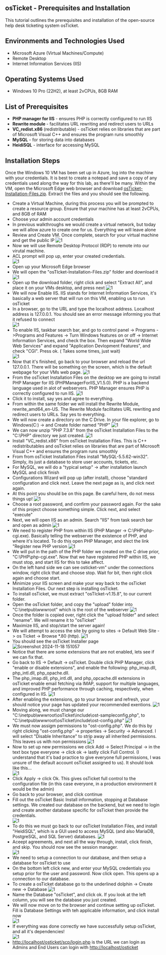 
## osTicket - Prerequisites and Installation
This tutorial outlines the prerequisites and installation of the open-source help desk ticketing system osTicket.<br />

## Environments and Technologies Used

- Microsoft Azure (Virtual Machines/Compute)
- Remote Desktop
- Internet Information Services (IIS)

## Operating Systems Used 

- Windows 10 Pro </b> (22H2), at least 2vCPUs, 8GB RAM

## List of Prerequisites

- <b>PHP manager for IIS</b> - ensures PHP is correctly configured to run IIS
- <b>Rewrite module </b> - facilitates URL rewriting and redirect users to URLs
- <b>VC_redist.x86</b> (redistributable) - osTicket relies on libraries that are part of Microsoft Visual C++ and ensures the program runs smoothly
- <b>MySQL</b> - for storing data into databases
- <b>HeidiSQL</b> - interface for accessing MySQL 


## Installation Steps  
<p>
Once the Windows 10 VM has been set up in Azure, log into the machine with your credentials. It is best to create a notepad and save a copy of any credentials used along the way for this lab, as there'll be many.
Within the VM, open the Microsoft Edge web browser and download <a href= https://drive.google.com/uc?export=download&id=1b3RBkXTLNGXbibeMuAynkfzdBC1NnqaD>osTicket-Installation-Files.zip</a>. Extract the files and you should see the following.
</p>


- Create a Virtual Machine, during this process you will be prompted to create a resource group. Ensure that your machine has at least 2vCPUs, and 8GB of RAM
- Choose your admin account credentials
- In previous walkthroughs we would create a virtual network, but today we will allow azure to create one for us. Everything we will leave alone
- Review and Create VM. Once complete, search for your virtual machine and get the public IP
  ![1](https://github.com/user-attachments/assets/a56a18fa-98e7-4191-af2a-09ee57c1883d)
- Now we will use Remote Desktop Protocol (RDP) to remote into our virutal machine.
- ACL prompt will pop up, enter your created credentials.  
  ![1](https://github.com/user-attachments/assets/76f2323d-8080-41c7-85b7-2df9ce3e36ce)
- Open up your Microsoft Edge browser 
- We will open the "osTIcket-Installation-Files.zip" folder and download it  
  ![1](https://github.com/user-attachments/assets/0d761a62-cca1-4370-b9fc-78ec6cb898ed)
- Open up the download folder, right click and select "Extract All", and place it on your VMs desktop, and press next
  ![1](https://github.com/user-attachments/assets/255f2355-8758-46a8-aa4f-00b7c0794b4d)  
- We will now Enable IIS. IIS stands for Internet Information Services, it's basically a web server that will run on this VM, enabling us to run osTicket
- In a browser, go to the URL and type the localhost address. Localhost address is 127.0.0.1. You should see an error message informing you that it refused to connect  
  ![1](https://github.com/user-attachments/assets/476e63af-a9f7-4a54-8301-ea9c10b14b14)  
- To enable IIS, taskbar search bar, and go to control panel -> Programs ->Programs and Features -> Turn Windows features on or off -> Internet Information Services, and check the box. Then expand "World Wide Web Services" and expand "Application Devlopment Features", and check "CGI". Press ok. ( Takes some times, just wait)  
  ![1](https://github.com/user-attachments/assets/c2964312-470d-43e0-9806-3092b1bb0ad3)  
- Now that it's finished, go back to your browser and reload the url 127.0.0.1. There will be something on the screen, which is the default webpage for your VMs web page.
  ![1](https://github.com/user-attachments/assets/211e9515-f929-471c-83d6-384d86cdac0d)
- From the osTicket Installation Files on the desktop we are going to install PHP Manager for IIS (PHPManagerForIIS_V1.5.0). PHP is a backend language used in alot of webservers. PHP Manager ensures PHP is correctly configured to run IIS.
  ![1](https://github.com/user-attachments/assets/ba042dd5-9288-4903-a306-92440401075d)
- Click it to install, say yes and agree to everything.
- From within the same folder we will install the Rewrite Module, rewrite_amd64_en-US. The Rewrite Module facilitates URL rewriting and redirect users to URLs. Say yes to everything.
- We will now create a directory on the C Drive. In your file explorer, go to Windows(C:) -> and Create folder named "PHP"
  ![1](https://github.com/user-attachments/assets/929082b7-8007-4960-b583-9a07eb55c3d9)
- We can now unzip "PHP 7.3.8" from the osTicket Installation Files to the "C:\\PHP" directory we just created.
  ![1](https://github.com/user-attachments/assets/d2ac0329-e9e1-4b3b-b3ac-63deed2835c3)
- Install "VC_redist.x86" from osTicket Installation Files. This is C++ redistributables and osTicket relies on libraries that are part of Microsoft Visual C++ and ensures the program runs smoothly
- From from osTicket Installation Files install "MySQL-5.5.62-win32". Simply, its just a database to store user accounts, tickets, etc.
- For MySQL, we will do a "typical setup" -> after installation launch MySQL and click finish
- Configurations Wizard will pop up (after install), choose "standard configuration and click next. Leave the next page as is, and click next again.
- At this point you should be on this page. Be careful here, do not mess things up!
  ![1](https://github.com/user-attachments/assets/123eb807-9855-412f-97fe-4a44ce6c5505)
- Choose a root password, and confirm your password again. For the sake of this project choose something simple. Click next, and select "execute"
- Next, we will open IIS as an admin. Search "IIS" from task search bar and open as admin
  ![1](https://github.com/user-attachments/assets/2582380b-3a6e-499b-9f7a-3a92df20638c)
- We need to register PHP from within IIS (PHP Manger -> C:\PHP\php-cgi.exe). Basically telling the webserver the existence of PHP, and where it's located.  To do this open PHP Manager, and slect the link "Register new PHP version
  ![1](https://github.com/user-attachments/assets/f9f21817-8aa9-4621-ac78-8e6a40da2385)
- We will put in the path of the PHP folder we created on the C drive prior, "C:\PHP\php-cgi.exe". Now that we have registered PHP within IIS, we must stop, and start IIS for this to take affect.
- On the left hand side we can see osticket-vm" under the connections window, right click that and choose stop. Wait for bit, then right click again and choose start.
- Minimize your IIS screen and make your way back to the osTicket Installation Files. Our next step is installing osTicket.
- To install osTicket, we must extract "osTIcket-v1.15.8", to our current folder.
- Open the osTicket folder, and copy the "upload" folder into "C:\inetpub\wwwroot" which is the root of the webserver
  ![1](https://github.com/user-attachments/assets/0b4dc356-e648-4ba8-bc9b-ef34260296f5)
- Once the folder is copied over, right click the "upload folder" and select "rename". We will rename it to "osTicket"
- Maximize IIS, and stop/start the server again!
- We will attempt to access the site by going to sites -> Default Web Site -> os Ticket -> Browse *.80 (http).
  ![1](https://github.com/user-attachments/assets/9b2d5694-8447-4b5a-b9f1-8bfa3fc94917)
- You should see the osTicket Installer page
  ![Screenshot 2024-11-18 151057](https://github.com/user-attachments/assets/a5699d31-0e3d-43c4-8c26-5ea5b464f1c8)
- Notice that there are some extensions that are not enabled, lets see if we can fix that.
- Go back to IIS -> Default -> osTicket. Double click PHP Manager, click "enable or disable extensions", and enable the following: php_imap.dll, php_intl.dll, php_opache.dll.
- The php_imap.dll, php_intl.dll, and php_opcache.dll extensions in osTicket enable email fetching via IMAP, support for multiple languages, and improved PHP performance through caching, respectively, when configured in IIS.
  ![1](https://github.com/user-attachments/assets/11e5cb05-68b1-4f69-a23f-df58ee442f28)  
- After enabling the extensions, go to your brwoser and refresh, your should notice your page has updated your recommended exentions.
  ![1](https://github.com/user-attachments/assets/ddaf8466-7085-49c5-a3db-bd578dbea2e3)
- Moving along, we must change our "C:\inetpub\wwwroot\osTicket\include\ost-sampleconfig.php", to "C:\inetpub\wwwroot\osTicket\include\ost-config.php"
  ![1](https://github.com/user-attachments/assets/57f72686-18b3-4795-8b68-9f1866f22c97)
- We must now assigm permissions to "ost-config.php". We do this by right clicking "ost-config.php" -> properties -> Security -> Advanced. I will select "Disable Inheritance" to strip away all inherited permissions. This leaves us with non permissions
  ![1](https://github.com/user-attachments/assets/047bbf40-5f6d-45d3-a8c7-528eb15a8570)
- Now to set up new permissions we click Add -> Select Principal -> in the text box type everyone -> click ok -> lastly click Full Control. (I understand that it's bad practice to give everyone full permissions, I was unsure of the default account osTicket assigned to us). It should look like this...  
  ![1](https://github.com/user-attachments/assets/5ef1030f-5434-43c6-b62a-7201e0b601f1)
- Click Apply -> click Ok. This gives osTicket full control to the configuration file (in this case everyone, in a production environment it would be the admin)
- Go back to your browser, and click continue
- Fill out the osTicket Basic Install information, stopping at Database settings. We created our database on the backend, but we need to login and create another database specific for osTicket then provide the credentials.  
   ![1](https://github.com/user-attachments/assets/c1ca6d79-6656-4065-a656-42493b328b53)
- To do this we must go back to our osTicket Installation Files, and install "HeidiSQL", which is a GUI used to access MySQL (and also MariaDB, PostgreSQL, and SQL Server) databases.
  ![1](https://github.com/user-attachments/assets/60219c90-2f66-48fe-b752-0ddecbfdcabb)
- Aceept agreements, and next all the way through, install, click finish, and skip. You should now see the session manager.  
  ![1](https://github.com/user-attachments/assets/1a5f2af2-6faa-436a-8349-5f35023c66e7)
- We need to setup a connection to our database, and then setup a database for osTicket to use
- On the bottom left click new, and enter your MySQL credentials you setup prior for the user and password. Now click open. This opens up a connection to our database.  
- To create a osTicket database go to the underlined dolphin -> Create new -> Database
  ![1](https://github.com/user-attachments/assets/8a074b98-f8fb-49cf-9c5c-a371ff685d2e)
- Name the Database "osTicket", and click ok. If you look at the left column, you will see the database you just created.  
- We will now move on to the browser and continue setting up osTicket. Fill is Database Settings with teh applicable information, and click install now  
  ![1](https://github.com/user-attachments/assets/740ab422-8d25-4a13-b89b-88806537002e)  
- If everything was done correctly we have successfully setup osTicket, and all it's dependencies!  
  ![1](https://github.com/user-attachments/assets/5dd39d25-6689-4528-8b4f-fd8ae7720ce4)
- <a href="http://localhost/osticket/scp/login.php">http://localhost/osticket/scp/login.php</a> is the URL we can login as Admins and End Users can login with <a href="http://localhost/osticket">http://localhost/osticket</a>











